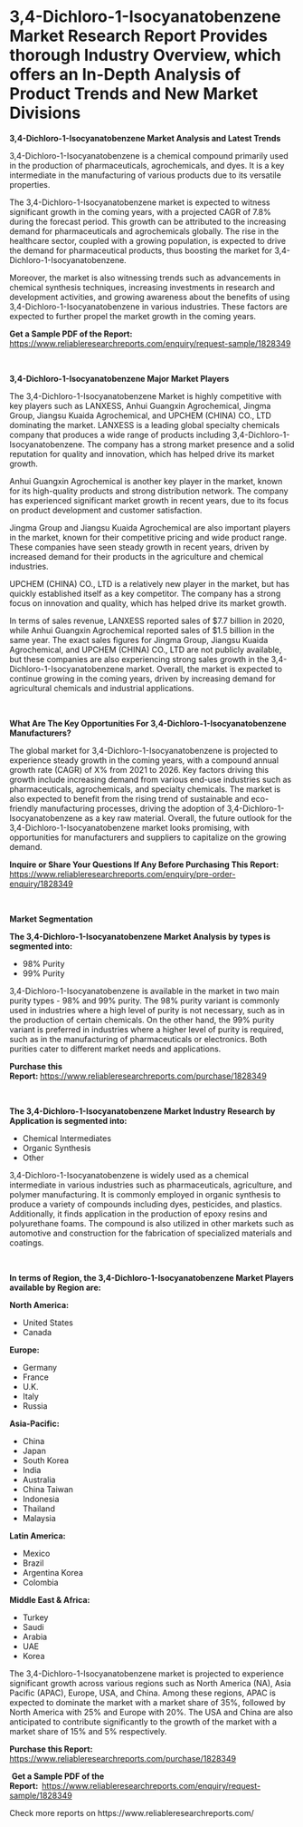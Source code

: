 <p><h1>3,4-Dichloro-1-Isocyanatobenzene Market Research Report Provides thorough Industry Overview, which offers an In-Depth Analysis of Product Trends and New Market Divisions</h1></p><p><strong>3,4-Dichloro-1-Isocyanatobenzene Market Analysis and Latest Trends</strong></p>
<p><p>3,4-Dichloro-1-Isocyanatobenzene is a chemical compound primarily used in the production of pharmaceuticals, agrochemicals, and dyes. It is a key intermediate in the manufacturing of various products due to its versatile properties.</p><p>The 3,4-Dichloro-1-Isocyanatobenzene market is expected to witness significant growth in the coming years, with a projected CAGR of 7.8% during the forecast period. This growth can be attributed to the increasing demand for pharmaceuticals and agrochemicals globally. The rise in the healthcare sector, coupled with a growing population, is expected to drive the demand for pharmaceutical products, thus boosting the market for 3,4-Dichloro-1-Isocyanatobenzene.</p><p>Moreover, the market is also witnessing trends such as advancements in chemical synthesis techniques, increasing investments in research and development activities, and growing awareness about the benefits of using 3,4-Dichloro-1-Isocyanatobenzene in various industries. These factors are expected to further propel the market growth in the coming years.</p></p>
<p><strong>Get a Sample PDF of the Report:&nbsp;</strong> <a href="https://www.reliableresearchreports.com/enquiry/request-sample/1828349">https://www.reliableresearchreports.com/enquiry/request-sample/1828349</a></p>
<p>&nbsp;</p>
<p><strong>3,4-Dichloro-1-Isocyanatobenzene Major Market Players</strong></p>
<p><p>The 3,4-Dichloro-1-Isocyanatobenzene Market is highly competitive with key players such as LANXESS, Anhui Guangxin Agrochemical, Jingma Group, Jiangsu Kuaida Agrochemical, and UPCHEM (CHINA) CO., LTD dominating the market. LANXESS is a leading global specialty chemicals company that produces a wide range of products including 3,4-Dichloro-1-Isocyanatobenzene. The company has a strong market presence and a solid reputation for quality and innovation, which has helped drive its market growth.</p><p>Anhui Guangxin Agrochemical is another key player in the market, known for its high-quality products and strong distribution network. The company has experienced significant market growth in recent years, due to its focus on product development and customer satisfaction.</p><p>Jingma Group and Jiangsu Kuaida Agrochemical are also important players in the market, known for their competitive pricing and wide product range. These companies have seen steady growth in recent years, driven by increased demand for their products in the agriculture and chemical industries.</p><p>UPCHEM (CHINA) CO., LTD is a relatively new player in the market, but has quickly established itself as a key competitor. The company has a strong focus on innovation and quality, which has helped drive its market growth.</p><p>In terms of sales revenue, LANXESS reported sales of $7.7 billion in 2020, while Anhui Guangxin Agrochemical reported sales of $1.5 billion in the same year. The exact sales figures for Jingma Group, Jiangsu Kuaida Agrochemical, and UPCHEM (CHINA) CO., LTD are not publicly available, but these companies are also experiencing strong sales growth in the 3,4-Dichloro-1-Isocyanatobenzene market. Overall, the market is expected to continue growing in the coming years, driven by increasing demand for agricultural chemicals and industrial applications.</p></p>
<p>&nbsp;</p>
<p><strong>What Are The Key Opportunities For 3,4-Dichloro-1-Isocyanatobenzene Manufacturers?</strong></p>
<p><p>The global market for 3,4-Dichloro-1-Isocyanatobenzene is projected to experience steady growth in the coming years, with a compound annual growth rate (CAGR) of X% from 2021 to 2026. Key factors driving this growth include increasing demand from various end-use industries such as pharmaceuticals, agrochemicals, and specialty chemicals. The market is also expected to benefit from the rising trend of sustainable and eco-friendly manufacturing processes, driving the adoption of 3,4-Dichloro-1-Isocyanatobenzene as a key raw material. Overall, the future outlook for the 3,4-Dichloro-1-Isocyanatobenzene market looks promising, with opportunities for manufacturers and suppliers to capitalize on the growing demand.</p></p>
<p><strong>Inquire or Share Your Questions If Any Before Purchasing This Report:</strong> <a href="https://www.reliableresearchreports.com/enquiry/pre-order-enquiry/1828349">https://www.reliableresearchreports.com/enquiry/pre-order-enquiry/1828349</a></p>
<p>&nbsp;</p>
<p><strong>Market Segmentation</strong></p>
<p><strong>The 3,4-Dichloro-1-Isocyanatobenzene Market Analysis by types is segmented into:</strong></p>
<p><ul><li>98% Purity</li><li>99% Purity</li></ul></p>
<p><p>3,4-Dichloro-1-Isocyanatobenzene is available in the market in two main purity types - 98% and 99% purity. The 98% purity variant is commonly used in industries where a high level of purity is not necessary, such as in the production of certain chemicals. On the other hand, the 99% purity variant is preferred in industries where a higher level of purity is required, such as in the manufacturing of pharmaceuticals or electronics. Both purities cater to different market needs and applications.</p></p>
<p><strong>Purchase this Report:&nbsp;</strong><a href="https://www.reliableresearchreports.com/purchase/1828349">https://www.reliableresearchreports.com/purchase/1828349</a></p>
<p>&nbsp;</p>
<p><strong>The 3,4-Dichloro-1-Isocyanatobenzene Market Industry Research by Application is segmented into:</strong></p>
<p><ul><li>Chemical Intermediates</li><li>Organic Synthesis</li><li>Other</li></ul></p>
<p><p>3,4-Dichloro-1-Isocyanatobenzene is widely used as a chemical intermediate in various industries such as pharmaceuticals, agriculture, and polymer manufacturing. It is commonly employed in organic synthesis to produce a variety of compounds including dyes, pesticides, and plastics. Additionally, it finds application in the production of epoxy resins and polyurethane foams. The compound is also utilized in other markets such as automotive and construction for the fabrication of specialized materials and coatings.</p></p>
<p>&nbsp;</p>
<p><strong>In terms of Region, the 3,4-Dichloro-1-Isocyanatobenzene Market Players available by Region are:</strong></p>
<p>
    <p> <strong> North America: </strong>
        <ul>
            <li>United States</li>
            <li>Canada</li>
        </ul>
        </p> 
    <p> <strong> Europe: </strong>
        <ul>
            <li>Germany</li>
            <li>France</li>
            <li>U.K.</li>
            <li>Italy</li>
            <li>Russia</li>
        </ul>
        </p> 
    <p> <strong> Asia-Pacific: </strong>
        <ul>
            <li>China</li>
            <li>Japan</li>
            <li>South Korea</li>
            <li>India</li>
            <li>Australia</li>
            <li>China Taiwan</li>
            <li>Indonesia</li>
            <li>Thailand</li>
            <li>Malaysia</li>
        </ul>
        </p> 
    <p> <strong> Latin America: </strong>
        <ul>
            <li>Mexico</li>
            <li>Brazil</li>
            <li>Argentina Korea</li>
            <li>Colombia</li>
        </ul>
        </p> 
    <p> <strong> Middle East & Africa: </strong>
        <ul>
            <li>Turkey</li>
            <li>Saudi</li>
            <li>Arabia</li>
            <li>UAE</li>
            <li>Korea</li>
        </ul>
    </p>
    </p>
<p><p>The 3,4-Dichloro-1-Isocyanatobenzene market is projected to experience significant growth across various regions such as North America (NA), Asia Pacific (APAC), Europe, USA, and China. Among these regions, APAC is expected to dominate the market with a market share of 35%, followed by North America with 25% and Europe with 20%. The USA and China are also anticipated to contribute significantly to the growth of the market with a market share of 15% and 5% respectively.</p></p>
<p><strong>Purchase this Report: </strong><a href="https://www.reliableresearchreports.com/purchase/1828349">https://www.reliableresearchreports.com/purchase/1828349</a></p>
<p>&nbsp;<strong>Get a Sample PDF of the Report:&nbsp;&nbsp;</strong><a href="https://www.reliableresearchreports.com/enquiry/request-sample/1828349">https://www.reliableresearchreports.com/enquiry/request-sample/1828349</a></p>
<p><strong></strong></p>
<p>Check more reports on https://www.reliableresearchreports.com/</p>